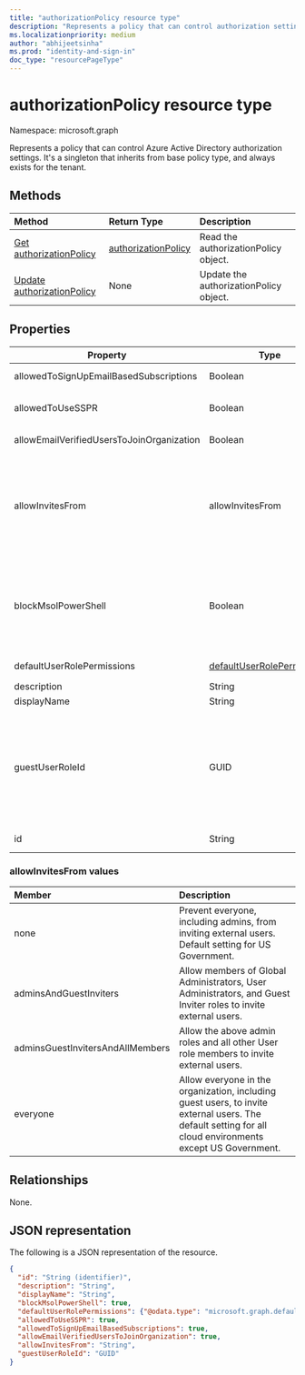 ```yaml
---
title: "authorizationPolicy resource type"
description: "Represents a policy that can control authorization settings of Azure Active Directory."
ms.localizationpriority: medium
author: "abhijeetsinha"
ms.prod: "identity-and-sign-in"
doc_type: "resourcePageType"
---
```


# authorizationPolicy resource type

Namespace: microsoft.graph

Represents a policy that can control Azure Active Directory authorization settings. It's a singleton that inherits from base policy type, and always exists for the tenant.

## Methods

| Method       | Return Type | Description |
|:-------------|:------------|:------------|
| [Get authorizationPolicy](../api/authorizationpolicy-get.md) | [authorizationPolicy](authorizationpolicy.md) | Read the authorizationPolicy object. |
| [Update authorizationPolicy](../api/authorizationpolicy-update.md) | None | Update the authorizationPolicy object. |

## Properties  
| Property | Type | Description | 
|-|-|-|
|allowedToSignUpEmailBasedSubscriptions|Boolean| Indicates whether users can sign up for email based subscriptions. | 
|allowedToUseSSPR|Boolean| Indicates whether the Self-Serve Password Reset feature can be used by users on the tenant. | 
|allowEmailVerifiedUsersToJoinOrganization|Boolean| Indicates whether a user can join the tenant by email validation. | 
|allowInvitesFrom|allowInvitesFrom|Indicates who can invite external users to the organization. Possible values are: `none`, `adminsAndGuestInviters`, `adminsGuestInvitersAndAllMembers`, `everyone`.  `everyone` is the default setting for all cloud environments except US Government. See more in the [table below](#allowinvitesfrom-values). |
|blockMsolPowerShell|Boolean| To disable the use of MSOL PowerShell set this property to `true`. This will also disable user-based access to the legacy service endpoint used by MSOL PowerShell. This does not affect Azure AD Connect or Microsoft Graph. | 
|defaultUserRolePermissions|[defaultUserRolePermissions](defaultuserrolepermissions.md)| Specifies certain customizable permissions for default user role. | 
|description|String| Description of this policy.|
|displayName|String| Display name for this policy. |    
|guestUserRoleId|GUID| Represents role templateId for the role that should be granted to guest user. Currently following roles are supported:  User (`a0b1b346-4d3e-4e8b-98f8-753987be4970`), Guest User (`10dae51f-b6af-4016-8d66-8c2a99b929b3`), and Restricted Guest User (`2af84b1e-32c8-42b7-82bc-daa82404023b`). |
|id|String| ID of the authorization policy. Required. Read-only.| 

### allowInvitesFrom values

|Member|Description|
|:---|:---|
|none|Prevent everyone, including admins, from inviting external users. Default setting for US Government.|
|adminsAndGuestInviters|Allow members of Global Administrators, User Administrators, and Guest Inviter roles to invite external users.|
|adminsGuestInvitersAndAllMembers|Allow the above admin roles and all other User role members to invite external users.|
|everyone|Allow everyone in the organization, including guest users, to invite external users. The default setting for all cloud environments except US Government.|

## Relationships

None.

## JSON representation

The following is a JSON representation of the resource.

<!-- {
  "blockType": "resource",
  "optionalProperties": [

  ],
  "@odata.type": "microsoft.graph.authorizationPolicy",
  "keyProperty": "id"
}-->

```json
{
  "id": "String (identifier)",
  "description": "String",
  "displayName": "String",
  "blockMsolPowerShell": true,
  "defaultUserRolePermissions": {"@odata.type": "microsoft.graph.defaultUserRolePermissions"},
  "allowedToUseSSPR": true,
  "allowedToSignUpEmailBasedSubscriptions": true,
  "allowEmailVerifiedUsersToJoinOrganization": true,
  "allowInvitesFrom": "String",
  "guestUserRoleId": "GUID"
}
```
